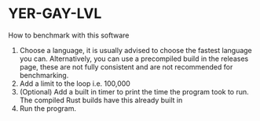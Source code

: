 # YER-GAY-LVL
How to benchmark with this software
1. Choose a language, it is usually advised to choose the fastest language you can.
    Alternatively, you can use a precompiled build in the releases page, these are not fully consistent and are not recommended for benchmarking.
2. Add a limit to the loop i.e. 100,000
3. (Optional) Add a built in timer to print the time the program took to run. The compiled Rust builds have this already built in
4. Run the program.
